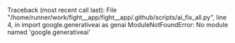 Traceback (most recent call last):
  File "/home/runner/work/fight__app/fight__app/.github/scripts/ai_fix_all.py", line 4, in <module>
    import google.generativeai as genai
ModuleNotFoundError: No module named 'google.generativeai'
